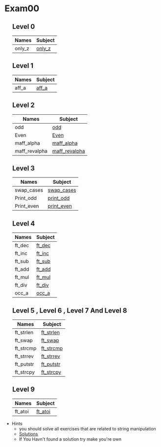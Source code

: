 # Exam00

<div style="margin-left: auto;
            margin-right: auto;
            width: 90%">

## Level 0
| Names | Subject |
| --- | --- |
| only_z    | [only_z](./Subjects/Level0/aff_z/only_z.subject.txt)    |

## Level 1
| Names | Subject |
| --- | --- |
| aff_a     | [aff_a](./Subjects/Level1/aff_a.subject.txt)     |

## Level 2
| Names | Subject |
| --- | --- |
| odd       | [odd](./Subjects/Level2/odd.subject.txt)     |
| Even      | [Even](./Subjects/Level2/even.subject.txt)     |
| maff_alpha| [maff_alpha](./Subjects/Level2/maff_alpha.subject.txt)     |
| maff_revalpha| [maff_revalpha](./Subjects/Level2/maff_revalpha.subject.txt)     |

## Level 3
| Names | Subject |
| --- | --- |
| swap_cases| [swap_cases](./Subjects/Level3/swap_cases.subject.txt)     |
| Print_odd | [print_odd](./Subjects/Level3/print_odd.subject.txt) |
| Print_even| [print_even](./Subjects/Level3/print_even.subject.txt)     |

## Level 4
| Names | Subject |
| --- | --- |
| ft_dec    | [ft_dec](./Subjects/Level4/ft_dec.subject.txt)    |
| ft_inc    | [ft_inc](./Subjects/Level4/ft_inc.subject.txt)     |
| ft_sub    | [ft_sub](./Subjects/Level4/ft_sub.subject.txt)     |
| ft_add    | [ft_add](./Subjects/Level4/ft_add.subject.txt)     |
| ft_mul    | [ft_mul](./Subjects/Level4/ft_mul.subject.txt)     |
| ft_div    | [ft_div](./Subjects/Level4/ft_div.subject.txt)     |
| occ_a     | [occ_a](./Subjects/Level4/occ_a.subject.txt)     |

## Level 5 , Level 6 , Level 7 And Level 8  
| Names | Subject |
| --- | --- |
| ft_strlen | [ft_strlen](./Subjects/Level5/ft_strlen.subject.txt) |
| ft_swap   | [ft_swap](./Subjects/Level5/ft_swap.subject.txt)     |
| ft_strcmp | [ft_strcmp](./Subjects/Level5/ft_strcmp.subject.txt)     |
| ft_strrev | [ft_strrev](./Subjects/Level5/ft_strrev.subject.txt)     |
| ft_putstr | [ft_putstr](./Subjects/Level5/ft_putstr.subject.txt)     |
| ft_strcpy | [ft_strcpy](./Subjects/Level5/ft_strcpy.subject.txt)     |

## Level 9
| Names | Subject |
| --- | --- |
| ft_atoi   | [ft_atoi](./Subjects/Level9/ft_atoi.subject.txt)   |

</div>

- Hints
    - you should solve all exercises that are related to string manipulation
    - [Solutions](http://nigal.freeshell.org/42/exam-solutions/)
    - If You Havn't found a solution try make you're own

